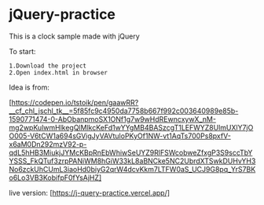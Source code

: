 # jQuery-practice

This is a clock sample made with jQuery 




To start:


    1.Download the project  
    2.Open index.html in browser
    

Idea is from:

[https://codepen.io/tstoik/pen/gaawRR?__cf_chl_jschl_tk__=5f85fc9c4950da7758b667f992c003640989e85b-1590771474-0-AbObanpmoSX1ONf1g7w9wHdREwncxywX_nM-mg2wpKulwmHlkegQlMlkcKeFd1wYYgMB4BASzcgT1LEFWYZ8UlmUXlY7jOO005-V6tCW1a694sGVigJyVAVtuloPKyOf1NW-vt1AqTs700Ps8pxfV-x6aM0Dn292mzV92-p-qdL5hHB3MiukjJYMcKBpRnEbWhiwSeUYZ9RlFSWcobweZfxgP3S9sccTbYYSSS_FkQTuf3zrpPANiWM8hGiW33kL8aBNCke5NC2UbrdXTSwkDUHvYH3No6zckUhCUmL3iaoHd0biyG2qrW4dcvKkm7LTFW0aS_UCJ9G8pq_YrS7BKo6Lo3VB3KobifpF0fYsAjHZ]


live version:
[https://j-query-practice.vercel.app/]
